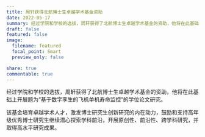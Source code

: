 ```yaml
---
title: 周轩获得北航博士生卓越学术基金资助
date: 2022-05-17
summary: 经过学院和学校的选拔，周轩获得了北航博士生卓越学术基金的资助，他将在此基础上开展基于数字孪生的飞机单机寿命监控的学位论文研究。
draft: false
featured: false
image:
  filename: featured
  focal_point: Smart
  preview_only: false

share: true
commentable: true
---
```

经过学院和学校的选拔，周轩获得了北航博士生卓越学术基金的资助，他将在此基础上开展题为“基于数字孪生的飞机单机寿命监控”的学位论文研究。

该基金培育卓越学术人才，激发博士研究生创新研究的内在动力，鼓励和支持高年级优秀博士研究生继续潜心探索学科前沿，开展原创性、前沿性、跨学科研究，并取得高水平研究成果。
